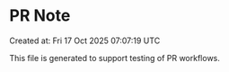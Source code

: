 # PR Note

Created at: Fri 17 Oct 2025 07:07:19 UTC

This file is generated to support testing of PR workflows.

